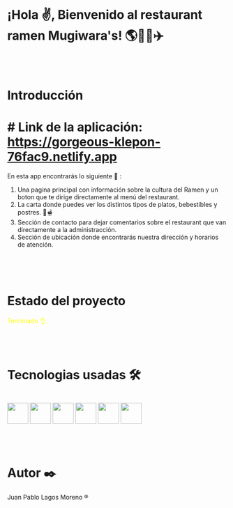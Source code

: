 <h1>¡Hola ✌️, Bienvenido al restaurant ramen Mugiwara's! 🌎🍹🥣✈️</h1> 
<br>
<br>
<h1>Introducción</h1>

# # Link de la aplicación: https://gorgeous-klepon-76fac9.netlify.app


En esta app encontrarás lo siguiente 🧾	 :
1. Una pagina principal con información sobre la cultura del Ramen y un boton que te dirige directamente al menú
del restaurant.
2. La carta donde puedes ver los distintos tipos de platos, bebestibles y postres. 🧋🫕
3. Sección de contacto para dejar comentarios sobre el restaurant que van directamente a la administracción.
4. Sección de ubicación donde encontrarás nuestra dirección y horarios de atención.
<br>
<br>
<br>
<h1>Estado del proyecto </h1>

<span style="color: yellow">Terminado 👌.</span>
<br>
<br>
<br>
<br>
<h1> Tecnologias usadas 🛠️</h1>
<br>
<img src="https://cdn-icons-png.flaticon.com/512/919/919827.png" height="48" width="48"/>
<img src="https://cdn-icons-png.flaticon.com/512/919/919826.png" height="48" width="48"/>
<img src="https://cdn-icons-png.flaticon.com/512/5968/5968292.png" height="48" width="48"/>
<img src="https://upload.wikimedia.org/wikipedia/commons/thumb/b/b2/Bootstrap_logo.svg/602px-Bootstrap_logo.svg.png" height="48" width="48"/>
<img src="https://upload.wikimedia.org/wikipedia/commons/thumb/4/47/React.svg/1200px-React.svg.png" height="48" width="48"/>
<img src="https://img.icons8.com/color/480/firebase.png" height="48" width="48"/>
<br>
<br>
<br>
<br>

<h1> Autor ✒️ </h1>

<p> Juan Pablo Lagos Moreno ® </p>
